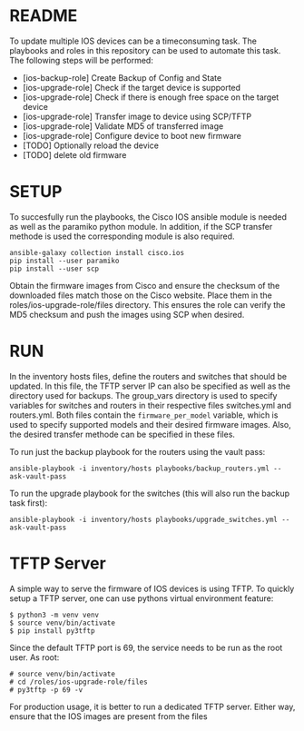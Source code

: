 README
======

To update multiple IOS devices can be a timeconsuming task. The playbooks and roles in this repository can be used to automate this task.
The following steps  will be performed:

- [ios-backup-role] Create Backup of Config and State 
- [ios-upgrade-role] Check if the target device is supported 
- [ios-upgrade-role] Check if there is enough free space on the target device
- [ios-upgrade-role] Transfer image to device using SCP/TFTP
- [ios-upgrade-role] Validate MD5 of transferred image
- [ios-upgrade-role] Configure device to boot new firmware
- [TODO] Optionally reload the device
- [TODO] delete old firmware

SETUP
=====

To succesfully run the playbooks, the Cisco IOS ansible module is needed as well as the paramiko python module.
In addition, if the SCP transfer methode is used the corresponding module is also required. 

    ansible-galaxy collection install cisco.ios
    pip install --user paramiko
    pip install --user scp
    
Obtain the firmware images from Cisco and ensure the checksum of the downloaded files match those on the Cisco website. Place them in the roles/ios-upgrade-role/files directory. This ensures the role can verify the MD5 checksum and push the images using SCP when desired.

RUN
===

In the inventory hosts files, define the routers and switches that should be updated. In this file, the TFTP server IP can also be specified as well as the directory used for backups.
The group_vars directory is used to specify variables for switches and routers in their respective files switches.yml and routers.yml. Both files contain the `firmware_per_model` variable, which is used to specify supported models and their desired firmware images. Also, the desired transfer methode can be specified in these files.

To run just the backup playbook for the routers using the vault pass:

    ansible-playbook -i inventory/hosts playbooks/backup_routers.yml --ask-vault-pass

To run the upgrade playbook for the switches (this will also run the backup task first):

    ansible-playbook -i inventory/hosts playbooks/upgrade_switches.yml --ask-vault-pass


TFTP Server
===========

A simple way to serve the firmware of IOS devices is using TFTP.
To quickly setup a TFTP server, one can use pythons virtual environment feature:

    $ python3 -m venv venv
    $ source venv/bin/activate
    $ pip install py3tftp

Since the default TFTP port is 69, the service needs to be run as the root user.
As root:

    # source venv/bin/activate
    # cd /roles/ios-upgrade-role/files
    # py3tftp -p 69 -v

For production usage, it is better to run a dedicated TFTP server. Either way, ensure that the IOS images are present from the files